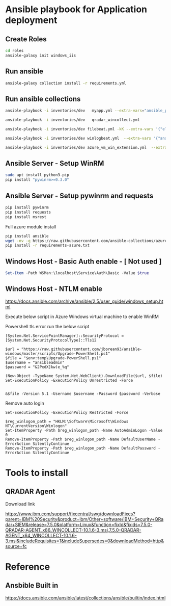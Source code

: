 # Ansible playbook for Application deployment


## Create Roles 

````bash
cd roles
ansible-galaxy init windows_iis
````

## Run ansible 

````bash
ansible-galaxy collection install -r requirements.yml
````

## Run ansible collections 

````bash
ansible-playbook -i inventories/dev   myapp.yml --extra-vars="ansible_password=\"password\""

ansible-playbook -i inventories/dev   qradar_wincollect.yml

ansible-playbook -i inventories/dev filebeat.yml -kK --extra-vars '{"elastic_ver": "7.3.2", "logstash_host":"localhost"}'

ansible-playbook -i inventories/dev winlogbeat.yml  --extra-vars '{"ansible_password": "Ans!ble@dmin123", "logstash_host":"localhost"}'

ansible-playbook -i inventories/dev azure_vm_win_extension.yml  --extra-vars '{"ansible_password": ""}'

````

## Ansible Server - Setup WinRM

```` bash
sudo apt install python3-pip
pip install "pywinrm>=0.3.0"
````
## Ansible Server - Setup pywinrm and requests

```` bash
pip install pywinrm 
pip install requests
pip install msrest
````
Full azure module install
````bash
pip install ansible
wget -nv -q https://raw.githubusercontent.com/ansible-collections/azure/dev/requirements-azure.txt
pip install -r requirements-azure.txt
````

## Windows Host - Basic Auth enable - [ Not used ]

```` powershell
Set-Item -Path WSMan:\localhost\Service\Auth\Basic -Value $true
````

## Windows Host - NTLM  enable 
https://docs.ansible.com/archive/ansible/2.5/user_guide/windows_setup.html

Execute below script in Azure Windows virtual machine to enable WinRM

Powershell tls error run the below script

````
[System.Net.ServicePointManager]::SecurityProtocol = [System.Net.SecurityProtocolType]::Tls12
````

````
$url = "https://raw.githubusercontent.com/jborean93/ansible-windows/master/scripts/Upgrade-PowerShell.ps1"
$file = "$env:temp\Upgrade-PowerShell.ps1"
$username = "ansibleadmin"
$password = "&2PxdX]kw)e_%q"

(New-Object -TypeName System.Net.WebClient).DownloadFile($url, $file)
Set-ExecutionPolicy -ExecutionPolicy Unrestricted -Force


&$file -Version 5.1 -Username $username -Password $password -Verbose

````

Remove auto login

````
Set-ExecutionPolicy -ExecutionPolicy Restricted -Force

$reg_winlogon_path = "HKLM:\Software\Microsoft\Windows NT\CurrentVersion\Winlogon"
Set-ItemProperty -Path $reg_winlogon_path -Name AutoAdminLogon -Value 0
Remove-ItemProperty -Path $reg_winlogon_path -Name DefaultUserName -ErrorAction SilentlyContinue
Remove-ItemProperty -Path $reg_winlogon_path -Name DefaultPassword -ErrorAction SilentlyContinue
````

# Tools to install 

## QRADAR Agent

Download link

https://www.ibm.com/support/fixcentral/swg/downloadFixes?parent=IBM%20Security&product=ibm/Other+software/IBM+Security+QRadar+SIEM&release=7.5.0&platform=Linux&function=fixId&fixids=7.5.0-QRADAR-AGENT_x86_WINCOLLECT-10.1.6-3.msi,7.5.0-QRADAR-AGENT_x64_WINCOLLECT-10.1.6-3.msi&includeRequisites=1&includeSupersedes=0&downloadMethod=http&source=fc


# Reference

## Ansbible Built in
https://docs.ansible.com/ansible/latest/collections/ansible/builtin/index.html